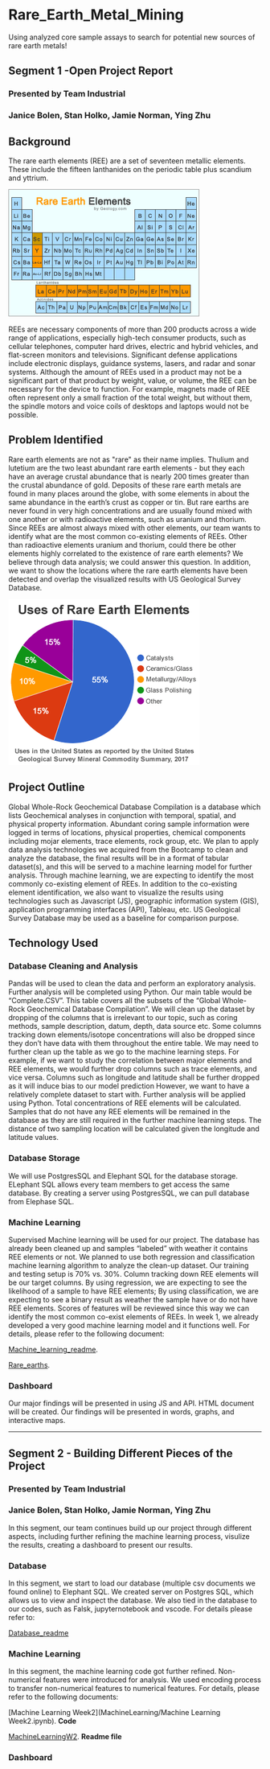# Rare_Earth_Metal_Mining
Using analyzed core sample assays to search for potential new sources of rare earth metals!

## Segment 1 -Open Project Report
### Presented by Team Industrial
### Janice Bolen, Stan Holko, Jamie Norman, Ying Zhu

## Background
The rare earth elements (REE) are a set of seventeen metallic elements. These include the fifteen lanthanides on the periodic table plus scandium and yttrium.

![rare-earth-elements-periodic-table](Resources/Graphs/YZGraphs/rare-earth-elements-periodic-table.gif)

REEs are necessary components of more than 200 products across a wide range of applications, especially high-tech consumer products, such as cellular telephones, computer hard drives, electric and hybrid vehicles, and flat-screen monitors and televisions. Significant defense applications include electronic displays, guidance systems, lasers, and radar and sonar systems. Although the amount of REEs used in a product may not be a significant part of that product by weight, value, or volume, the REE can be necessary for the device to function. For example, magnets made of REE often represent only a small fraction of the total weight, but without them, the spindle motors and voice coils of desktops and laptops would not be possible.
 
## Problem Identified
Rare earth elements are not as "rare" as their name implies. Thulium and lutetium are the two least abundant rare earth elements - but they each have an average crustal abundance that is nearly 200 times greater than the crustal abundance of gold. Deposits of these rare earth metals are found in many places around the globe, with some elements in about the same abundance in the earth’s crust as copper or tin. But rare earths are never found in very high concentrations and are usually found mixed with one another or with radioactive elements, such as uranium and thorium. Since REEs are almost always mixed with other elements, our team wants to identify what are the most common co-existing elements of REEs. Other than radioactive elements uranium and thorium, could there be other elements highly correlated to the existence of rare earth elements? We believe through data analysis; we could answer this question. In addition, we want to show the locations where the rare earth elements have been detected and overlap the visualized results with US Geological Survey Database.

![uses-of-rare-earth-elements](Resources/Graphs/YZGraphs/uses-of-rare-earth-elements.gif)

## Project Outline
Global Whole-Rock Geochemical Database Compilation is a database which lists Geochemical analyses in conjunction with temporal, spatial, and physical property information. Abundant coring sample information were logged in terms of locations, physical properties, chemical components including mojar elements, trace elements, rock group, etc. We plan to apply data analysis technologies we acquired from the Bootcamp to clean and analyze the database, the final results will be in a format of tabular dataset(s), and this will be served to a machine learning model for further analysis. Through machine learning, we are expecting to identify the most commonly co-existing element of REEs. In addition to the co-existing element identification, we also want to visualize the results using technologies such as Javascript (JS), geographic information system (GIS), application programming interfaces (API), Tableau, etc. US Geological Survey Database may be used as a baseline for comparison purpose.

## Technology Used
### Database Cleaning and Analysis
Pandas will be used to clean the data and perform an exploratory analysis. Further analysis will be completed using Python. Our main table would be “Complete.CSV”. This table covers all the subsets of the “Global Whole-Rock Geochemical Database Compilation”. We will clean up the dataset by dropping of the columns that is irrelevant to our topic, such as coring methods, sample description, datum, depth, data source etc. Some columns tracking down elements/isotope concentrations will also be dropped since they don’t have data with them throughout the entire table. We may need to further clean up the table as we go to the machine learning steps. For example, if we want to study the correlation between major elements and REE elements, we would further drop columns such as trace elements, and vice versa. Columns such as longitude and latitude shall be further dropped as it will induce bias to our model prediction However, we want to have a relatively complete dataset to start with. Further analysis will be applied using Python. Total concentrations of REE elements will be calculated. Samples that do not have any REE elements will be remained in the database as they are still required in the further machine learning steps. The distance of two sampling location will be calculated given the longitude and latitude values.

### Database Storage
We will use PostgresSQL and Elephant SQL for the database storage. ELephant SQL allows every team members to get access the same database. By creating a server using PostgresSQL, we can pull database from Elephase SQL. 

### Machine Learning
Supervised Machine learning will be used for our project. The database has already been cleaned up and samples “labeled” with weather it contains REE elements or not. We planned to use both regression and classification machine learning algorithm to analyze the clean-up dataset. Our training and testing setup is 70% vs. 30%. Column tracking down REE elements will be our target columns. By using regression, we are expecting to see the likelihood of a sample to have REE elements; By using classification, we are expecting to see a binary result as weather the sample have or do not have REE elements. Scores of features will be reviewed since this way we can identify the most common co-exist elements of REEs.
In week 1, we already developed a very good machine learning model and it functions well. For details, please refer to the following document: 

[Machine_learning_readme](Rare_Earth_Metal_Mining/MachineLearning/Machine_learning_readme.md).

[Rare_earths](Rare_Earth_Metal_Mining/MachineLearning/Jupyter_Notebooks/Rare_earths.ipynb). 

### Dashboard
Our major findings will be presented in using JS and API. HTML document will be created. Our findings will be presented in words, graphs, and interactive maps.

---
## Segment 2 - Building Different Pieces of the Project
### Presented by Team Industrial
### Janice Bolen, Stan Holko, Jamie Norman, Ying Zhu

In this segment, our team continues build up our project through different aspects, including further refining the machine learning process, visulize the results, creating a dashboard to present our results. 

### Database
In this segment, we start to load our database (multiple csv documents we found online) to Elephant SQL. We created server on Postgres SQL, which allows us to view and inspect the database. We also tied in the database to our codes, such as Falsk, jupyternotebook and vscode. 
For details please refer to: 

[Database_readme](DataBase/Database_readme.md)

### Machine Learning 
In this segment, the machine learning code got further refined. Non-numerical features were introduced for analysis. We used encoding process to transfer non-numerical features to numerical features. For details, please refer to the following documents: 

[Machine Learning Week2](MachineLearning/Machine Learning Week2.ipynb). **Code**

[MachineLearningW2](Rare_Earth_Metal_Mining/MachineLearning/MachineLearningW2.md). **Readme file**

### Dashboard

